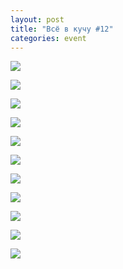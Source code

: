 ```yaml
---
layout: post
title: "Всё в кучу #12"
categories: event
---
```

![](https://ic.pics.livejournal.com/quillcraft/13449910/299361/299361_original.jpg)

![](https://ic.pics.livejournal.com/quillcraft/13449910/296804/296804_original.jpg)

![](https://ic.pics.livejournal.com/quillcraft/13449910/299139/299139_original.jpg)

![](https://ic.pics.livejournal.com/quillcraft/13449910/298896/298896_original.jpg)

![](https://ic.pics.livejournal.com/quillcraft/13449910/298533/298533_original.jpg)

![](https://ic.pics.livejournal.com/quillcraft/13449910/298302/298302_original.jpg)

![](https://ic.pics.livejournal.com/quillcraft/13449910/298060/298060_original.jpg)

![](https://ic.pics.livejournal.com/quillcraft/13449910/297928/297928_original.jpg)

![](https://ic.pics.livejournal.com/quillcraft/13449910/297494/297494_original.jpg)

![](https://ic.pics.livejournal.com/quillcraft/13449910/297236/297236_original.jpg)

![](https://ic.pics.livejournal.com/quillcraft/13449910/297034/297034_original.jpg)